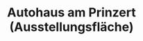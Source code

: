 ---
title: "Autohaus am Prinzert (Ausstellungsfläche)"
url: /roedermark/autohaus-am-prinzert-ausstellungsflaeche-dieburger-strasse/
shop: Autohaus
---